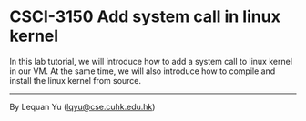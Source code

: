 # CSCI-3150 Add system call in linux kernel

In this lab tutorial, we will introduce how to add a system call to linux kernel in our VM. At the same time, we will also introduce how to compile and install the linux kernel from source. 



-----------------------------
By Lequan Yu (lqyu@cse.cuhk.edu.hk)


